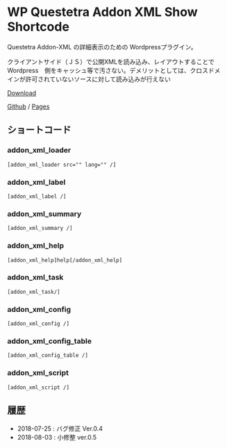 # WP Questetra Addon XML Show Shortcode

Questetra Addon-XML の詳細表示のための Wordpressプラグイン。

クライアントサイド（ＪＳ）で公開XMLを読み込み、レイアウトすることで　Wordpress　側をキャッシュ等で汚さない。デメリットとしては、クロスドメインが許可されていないソースに対して読み込みが行えない

[Download](https://questetra.github.io/WP-Questetra-Addon-XML-Show-Shortcode/dist/WPQuestetraAddonXMLViewShortcode.zip)

[Github](https://github.com/Questetra/WP-Questetra-Addon-XML-Show-Shortcode) / [Pages](https://questetra.github.io/WP-Questetra-Addon-XML-Show-Shortcode/)


## ショートコード
### addon_xml_loader
    [addon_xml_loader src="" lang="" /]

### addon_xml_label
    [addon_xml_label /]

### addon_xml_summary
    [addon_xml_summary /]

### addon_xml_help
    [addon_xml_help]help[/addon_xml_help]

### addon_xml_task
    [addon_xml_task/]

### addon_xml_config
    [addon_xml_config /]

### addon_xml_config_table
    [addon_xml_config_table /]

### addon_xml_script
    [addon_xml_script /]

## 履歴
- 2018-07-25 : バグ修正 Ver.0.4
- 2018-08-03 : 小修整 ver.0.5